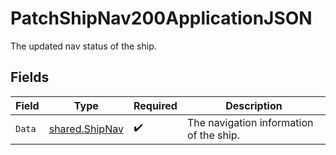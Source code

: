 # PatchShipNav200ApplicationJSON

The updated nav status of the ship.


## Fields

| Field                                            | Type                                             | Required                                         | Description                                      |
| ------------------------------------------------ | ------------------------------------------------ | ------------------------------------------------ | ------------------------------------------------ |
| `Data`                                           | [shared.ShipNav](../../models/shared/shipnav.md) | :heavy_check_mark:                               | The navigation information of the ship.          |